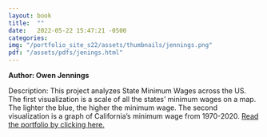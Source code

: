 ```yaml
---
layout: book
title:  ""
date:   2022-05-22 15:47:21 -0500
categories:
img: "/portfolio_site_s22/assets/thumbnails/jennings.png"
pdf: "/assets/pdfs/jenings.html"
---
```


<b>Author: Owen Jennings</b>

Description: This project analyzes State Minimum Wages across the US. The first visualization is a
scale of all the states’ minimum wages on a map. The lighter the blue, the higher the
minimum wage. The second visualization is a graph of California’s minimum wage from
1970-2020.
<a href="{{ page.pdf | relative_url }}">Read the portfolio by clicking here.</a>

[jekyll-docs]: https://jekyllrb.com/docs/home
[jekyll-gh]:   https://github.com/jekyll/jekyll
[jekyll-talk]: https://talk.jekyllrb.com/
